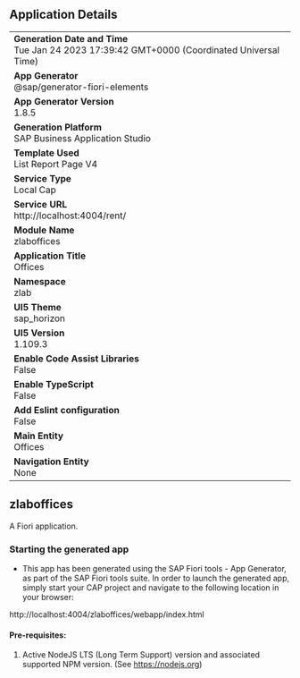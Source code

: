 ## Application Details
|               |
| ------------- |
|**Generation Date and Time**<br>Tue Jan 24 2023 17:39:42 GMT+0000 (Coordinated Universal Time)|
|**App Generator**<br>@sap/generator-fiori-elements|
|**App Generator Version**<br>1.8.5|
|**Generation Platform**<br>SAP Business Application Studio|
|**Template Used**<br>List Report Page V4|
|**Service Type**<br>Local Cap|
|**Service URL**<br>http://localhost:4004/rent/
|**Module Name**<br>zlaboffices|
|**Application Title**<br>Offices|
|**Namespace**<br>zlab|
|**UI5 Theme**<br>sap_horizon|
|**UI5 Version**<br>1.109.3|
|**Enable Code Assist Libraries**<br>False|
|**Enable TypeScript**<br>False|
|**Add Eslint configuration**<br>False|
|**Main Entity**<br>Offices|
|**Navigation Entity**<br>None|

## zlaboffices

A Fiori application.

### Starting the generated app

-   This app has been generated using the SAP Fiori tools - App Generator, as part of the SAP Fiori tools suite.  In order to launch the generated app, simply start your CAP project and navigate to the following location in your browser:

http://localhost:4004/zlaboffices/webapp/index.html

#### Pre-requisites:

1. Active NodeJS LTS (Long Term Support) version and associated supported NPM version.  (See https://nodejs.org)


